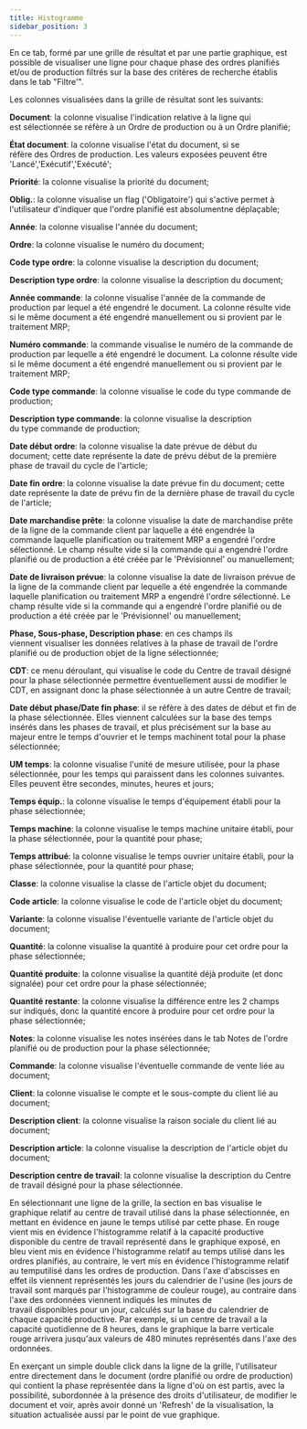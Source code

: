 ```yaml
---
title: Histogramme
sidebar_position: 3
---
```


En ce tab, formé par une grille de résultat et par une partie graphique, est possible de visualiser une ligne pour chaque phase des ordres planifiés et/ou de production filtrés sur la base des critères de recherche établis dans le tab "Filtre'".

Les colonnes visualisées dans la grille de résultat sont les suivants:

**Document**: la colonne visualise l'indication relative à la ligne qui est sélectionnée se réfère à un Ordre de production ou à un Ordre planifié;

**État document**: la colonne visualise l'état du document, si se réfère des Ordres de production. Les valeurs exposées peuvent être 'Lancé','Exécutif','Exécuté';

**Priorité**: la colonne visualise la priorité du document;

**Oblig.**: la colonne visualise un flag ('Obligatoire') qui s'active permet à l'utilisateur d'indiquer que l'ordre planifié est absolumentne déplaçable;

**Année**: la colonne visualise l'année du document;

**Ordre**: la colonne visualise le numéro du document;

**Code type ordre**: la colonne visualise la description du document;

**Description type ordre**: la colonne visualise la description du document;

**Année commande**: la colonne visualise l'année de la commande de production par lequel a été engendré le document. La colonne résulte vide si le même document a été engendré manuellement ou si provient par le traitement MRP;

**Numéro commande**: la commande visualise le numéro de la commande de production par lequelle a été engendré le document. La colonne résulte vide si le même document a été engendré manuellement ou si provient par le traitement MRP;

**Code type commande**: la colonne visualise le code du type commande de production;

**Description type commande**: la colonne visualise la description du type commande de production;

**Date début ordre**: la colonne visualise la date prévue de début du document; cette date représente la date de prévu début de la première phase de travail du cycle de l'article;

**Date fin ordre**: la colonne visualise la date prévue fin du document; cette date représente la date de prévu fin de la dernière phase de travail du cycle de l'article;

**Date marchandise prête**: la colonne visualise la date de marchandise prête de la ligne de la commande client par laquelle a été engendrée la commande laquelle planification ou traitement MRP a engendré l'ordre sélectionné. Le champ résulte vide si la commande qui a engendré l'ordre planifié ou de production a été créée par le 'Prévisionnel' ou manuellement;

**Date de livraison prévue**: la colonne visualise la date de livraison prévue de la ligne de la commande client par lequelle a été engendrée la commande laquelle planification ou traitement MRP a engendré l'ordre sélectionné. Le champ résulte vide si la commande qui a engendré l'ordre planifié ou de production a été créée par le 'Prévisionnel' ou manuellement;

**Phase, Sous-phase, Description phase**: en ces champs ils viennent visualiser les données relatives à la phase de travail de l'ordre planifié ou de production objet de la ligne sélectionnée;

**CDT**: ce menu déroulant, qui visualise le code du Centre de travail désigné pour la phase sélectionnée permettre éventuellement aussi de modifier le CDT, en assignant donc la phase sélectionnée à un autre Centre de travail;

**Date début phase/Date fin phase**: il se réfère à des dates de début et fin de la phase sélectionnée. Elles viennent calculées sur la base des temps insérés dans les phases de travail, et plus précisément sur la base au majeur entre le temps d'ouvrier et le temps machinent total pour la phase sélectionnée;

**UM temps**: la colonne visualise l'unité de mesure utilisée, pour la phase sélectionnée, pour les temps qui paraissent dans les colonnes suivantes. Elles peuvent être secondes, minutes, heures et jours;

**Temps équip.**: la colonne visualise le temps d'équipement établi pour la phase sélectionnée;

**Temps machine**: la colonne visualise le temps machine unitaire établi, pour la phase sélectionnée, pour la quantité pour phase;

**Temps attribué**: la colonne visualise le temps ouvrier unitaire établi, pour la phase sélectionnée, pour la quantité pour phase;

**Classe**: la colonne visualise la classe de l'article objet du document;

**Code article**: la colonne visualise le code de l'article objet du document;

**Variante**: la colonne visualise l'éventuelle variante de l'article objet du document;

**Quantité**: la colonne visualise la quantité à produire pour cet ordre pour la phase sélectionnée;

**Quantité produite**: la colonne visualise la quantité déjà produite (et donc signalée) pour cet ordre pour la phase sélectionnée;

**Quantité restante**: la colonne visualise la différence entre les 2 champs sur indiqués, donc la quantité encore à produire pour cet ordre pour la phase sélectionnée;

**Notes**: la colonne visualise les notes insérées dans le tab Notes de l'ordre planifié ou de production pour la phase sélectionnée;

**Commande**: la colonne visualise l'éventuelle commande de vente liée au document;

**Client**: la colonne visualise le compte et le sous-compte du client lié au document;

**Description client**: la colonne visualise la raison sociale du client lié au document;

**Description article**: la colonne visualise la description de l'article objet du document;

**Description centre de travail**: la colonne visualise la description du Centre de travail désigné pour la phase sélectionnée.

En sélectionnant une ligne de la grille, la section en bas visualise le graphique relatif au centre de travail utilisé dans la phase sélectionnée, en mettant en évidence en jaune le temps utilisé par cette phase. En rouge vient mis en évidence l'histogramme relatif à la capacité productive disponible du centre de travail représenté dans le graphique exposé, en bleu vient mis en évidence l'histogramme relatif au temps utilisé dans les ordres planifiés, au contraire, le vert mis en évidence l'histogramme relatif au temputilisé dans les ordres de production. Dans l'axe d'abscisses en effet ils viennent représentés les jours du calendrier de l'usine (les jours de travail sont marqués par l'histogramme de couleur rouge), au contraire dans l'axe des ordonnées viennent indiqués les minutes de travail disponibles pour un jour, calculés sur la base du calendrier de chaque capacité productive. Par exemple, si un centre de travail a la capacité quotidienne de 8 heures, dans le graphique la barre verticale rouge arrivera jusqu'aux valeurs de 480 minutes représentés dans l'axe des ordonnées.

En exerçant un simple double click dans la ligne de la grille, l'utilisateur entre directement dans le document (ordre planifié ou ordre de production) qui contient la phase représentée dans la ligne d'où on est partis, avec la possibilité, subordonnée à la présence des droits d'utilisateur, de modifier le document et voir, après avoir donné un 'Refresh' de la visualisation, la situation actualisée aussi par le point de vue graphique.







